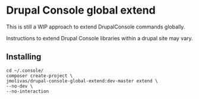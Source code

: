 # Drupal Console global extend 

This is still a WIP approach to extend DrupalConsole commands globally.

Instructions to extend Drupal Console libraries within a drupal site may vary.

## Installing
```
cd ~/.console/
composer create-project \
jmolivas/drupal-console-global-extend:dev-master extend \
--no-dev \
--no-interaction
```
